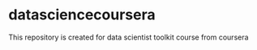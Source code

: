 datasciencecoursera
===================

This repository is created for data scientist toolkit course from coursera

